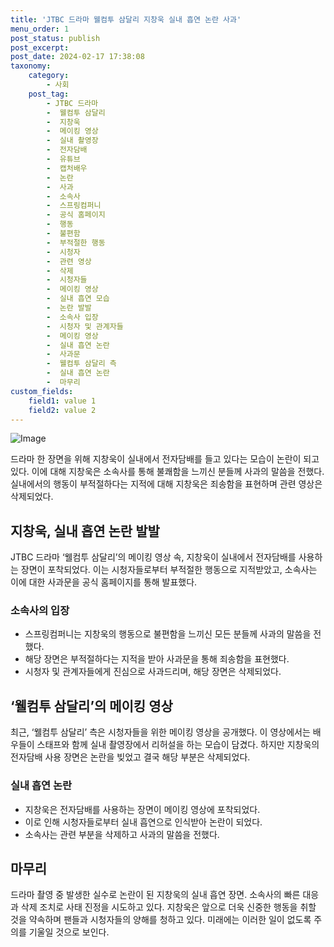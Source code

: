 ```yaml
---
title: 'JTBC 드라마 웰컴투 삼달리 지창욱 실내 흡연 논란 사과'
menu_order: 1
post_status: publish
post_excerpt: 
post_date: 2024-02-17 17:38:08
taxonomy:
    category:
        - 사회
    post_tag:
        - JTBC 드라마
        -  웰컴투 삼달리
        -  지창욱
        -  메이킹 영상
        -  실내 촬영장
        -  전자담배
        -  유튜브
        -  캡처배우
        -  논란
        -  사과
        -  소속사
        -  스프링컴퍼니
        -  공식 홈페이지
        -  행동
        -  불편함
        -  부적절한 행동
        -  시청자
        -  관련 영상
        -  삭제
        -  시청자들
        -  메이킹 영상
        -  실내 흡연 모습
        -  논란 발발
        -  소속사 입장
        -  시청자 및 관계자들
        -  메이킹 영상
        -  실내 흡연 논란
        -  사과문
        -  웰컴투 삼달리 측
        -  실내 흡연 논란
        -  마무리
custom_fields:
    field1: value 1
    field2: value 2
---
```


![Image](https://imgnews.pstatic.net/image/081/2024/02/11/0003429790_001_20240211163101154.jpg?type=w647)

드라마 한 장면을 위해 지창욱이 실내에서 전자담배를 들고 있다는 모습이 논란이 되고 있다. 이에 대해 지창욱은 소속사를 통해 불쾌함을 느끼신 분들께 사과의 말씀을 전했다. 실내에서의 행동이 부적절하다는 지적에 대해 지창욱은 죄송함을 표현하며 관련 영상은 삭제되었다.
## 지창욱, 실내 흡연 논란 발발
JTBC 드라마 ‘웰컴투 삼달리’의 메이킹 영상 속, 지창욱이 실내에서 전자담배를 사용하는 장면이 포착되었다. 이는 시청자들로부터 부적절한 행동으로 지적받았고, 소속사는 이에 대한 사과문을 공식 홈페이지를 통해 발표했다.
### 소속사의 입장
- 스프링컴퍼니는 지창욱의 행동으로 불편함을 느끼신 모든 분들께 사과의 말씀을 전했다.
- 해당 장면은 부적절하다는 지적을 받아 사과문을 통해 죄송함을 표현했다.
- 시청자 및 관계자들에게 진심으로 사과드리며, 해당 장면은 삭제되었다.
## ‘웰컴투 삼달리’의 메이킹 영상
최근, ‘웰컴투 삼달리’ 측은 시청자들을 위한 메이킹 영상을 공개했다. 이 영상에서는 배우들이 스태프와 함께 실내 촬영장에서 리허설을 하는 모습이 담겼다. 하지만 지창욱의 전자담배 사용 장면은 논란을 빚었고 결국 해당 부분은 삭제되었다.
### 실내 흡연 논란
- 지창욱은 전자담배를 사용하는 장면이 메이킹 영상에 포착되었다.
- 이로 인해 시청자들로부터 실내 흡연으로 인식받아 논란이 되었다.
- 소속사는 관련 부분을 삭제하고 사과의 말씀을 전했다.
## 마무리
드라마 촬영 중 발생한 실수로 논란이 된 지창욱의 실내 흡연 장면. 소속사의 빠른 대응과 삭제 조치로 사태 진정을 시도하고 있다. 지창욱은 앞으로 더욱 신중한 행동을 취할 것을 약속하며 팬들과 시청자들의 양해를 청하고 있다. 미래에는 이러한 일이 없도록 주의를 기울일 것으로 보인다.
